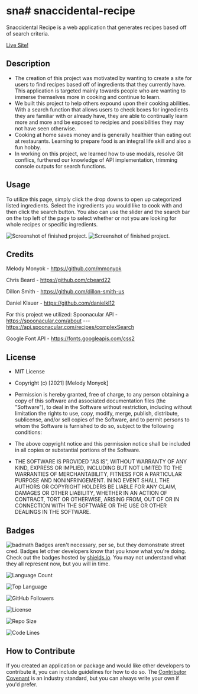 # sna# snaccidental-recipe
Snaccidental Recipe is a web application that generates recipes based off of search criteria. 

[Live Site!](https://dillon-smith-us.github.io/snaccidental-recipe/)

## Description
- The creation of this project was motivated by wanting to create a site for users to find recipes based off of ingredients that they currently have. This application is targeted mainly towards people who are wanting to immerse themselves more in cooking and continue to learn. 
- We built this project to help others expound upon their cooking abilities. With a search function that allows users to check boxes for ingredients they are familiar with or already have, they are able to continually learn more and more and be exposed to recipies and possibilities they may not have seen otherwise. 
- Cooking at home saves money and is generally healthier than eating out at restaurants. Learning to prepare food is an integral life skill and also a fun hobby. 
- In working on this project, we learned how to use modals, resolve Git conflics, furthered our knowledge of API implementation, trimming console outputs for search functions.



## Usage
To utilize this page, simply click the drop downs to open up categorized listed ingredients. Select the ingredients you would like to cook with and then click the search button. You also can use the slider and the search bar on the top left of the page to select whether or not you are looking for whole recipes or specific ingredients. 

![Screenshot of finished project.](./assets/images/screenshot.jpg)
![Screenshot of finished project.](./assets/images/functionality.jpg)

## Credits
Melody Monyok - https://github.com/mmonyok

Chris Beard - https://github.com/cbeard22

Dillon Smith - https://github.com/dillon-smith-us

Daniel Klauer - https://github.com/danielkl12

For this project we utilized:
Spoonacular API - https://spoonacular.com/about --- https://api.spoonacular.com/recipes/complexSearch

Google Font API - https://fonts.googleapis.com/css2



## License
- MIT License

- Copyright (c) [2021] [Melody Monyok]

- Permission is hereby granted, free of charge, to any person obtaining a copy
of this software and associated documentation files (the "Software"), to deal
in the Software without restriction, including without limitation the rights
to use, copy, modify, merge, publish, distribute, sublicense, and/or sell
copies of the Software, and to permit persons to whom the Software is
furnished to do so, subject to the following conditions:

- The above copyright notice and this permission notice shall be included in all
copies or substantial portions of the Software.

- THE SOFTWARE IS PROVIDED "AS IS", WITHOUT WARRANTY OF ANY KIND, EXPRESS OR
IMPLIED, INCLUDING BUT NOT LIMITED TO THE WARRANTIES OF MERCHANTABILITY,
FITNESS FOR A PARTICULAR PURPOSE AND NONINFRINGEMENT. IN NO EVENT SHALL THE
AUTHORS OR COPYRIGHT HOLDERS BE LIABLE FOR ANY CLAIM, DAMAGES OR OTHER
LIABILITY, WHETHER IN AN ACTION OF CONTRACT, TORT OR OTHERWISE, ARISING FROM,
OUT OF OR IN CONNECTION WITH THE SOFTWARE OR THE USE OR OTHER DEALINGS IN THE
SOFTWARE.


## Badges
![badmath](https://img.shields.io/github/languages/top/nielsenjared/badmath)
Badges aren't necessary, per se, but they demonstrate street cred. Badges let other developers know that you know what you're doing. Check out the badges hosted by [shields.io](https://shields.io/). You may not understand what they all represent now, but you will in time.

![Language Count](https://img.shields.io/github/languages/count/mmonyok/05-HW-dayPlanner?color=blueviolet&label=Repo%20Language%20Count&logo=GitHub&logoColor=blueviolet&style=plastic)

![Top Language](https://img.shields.io/github/languages/top/mmonyok/05-HW-dayPlanner?color=blue&logo=GitHub&logoColor=blue&style=plastic)

![GitHub Followers](https://img.shields.io/github/followers/mmonyok?color=success&logo=GitHub&logoColor=success&style=plastic)

![License](https://img.shields.io/github/license/mmonyok/06-HW-weatherDashboard?color=yellow&logo=github&logoColor=yellow&style=plastic)

![Repo Size](https://img.shields.io/github/repo-size/mmonyok/06-HW-weatherDashboard?color=important&logo=github&logoColor=important&style=plastic)

![Code Lines](https://img.shields.io/tokei/lines/github/mmonyok/06-HW-weatherDashboard?color=FF0000&label=code%20lines&logo=github&logoColor=FF0000&style=plastic)


## How to Contribute
If you created an application or package and would like other developers to contribute it, you can include guidelines for how to do so. The [Contributor Covenant](https://www.contributor-covenant.org/) is an industry standard, but you can always write your own if you'd prefer.
